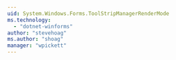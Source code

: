 ```yaml
---
uid: System.Windows.Forms.ToolStripManagerRenderMode
ms.technology: 
  - "dotnet-winforms"
author: "stevehoag"
ms.author: "shoag"
manager: "wpickett"
---
```

